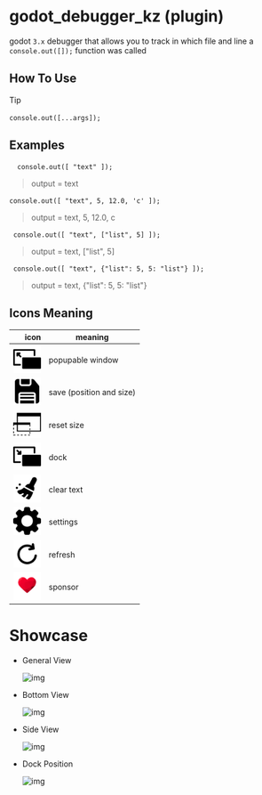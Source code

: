 # godot_debugger_kz (plugin)
godot `3.x`  debugger that allows you to track in which file and line a `console.out([]);` function was called  

## How To Use
> [!TIP]
> `console.out([...args]);`

## Examples
```gdscript
  console.out([ "text" ]);
```
> output = text
```gdscript
console.out([ "text", 5, 12.0, 'c' ]);
```
> output = text, 5, 12.0, c 
```gdscript
 console.out([ "text", ["list", 5] ]);
```
> output = text, ["list", 5] 
```gdscript
 console.out([ "text", {"list": 5, 5: "list"} ]);
```
> output = text, {"list": 5, 5: "list"}


## Icons Meaning
| icon | meaning |
|-----:|-----------|
|<picture> <img alt="resize image" src="./addons/kz_debugger/assets/resize.png" width="50" > </picture>|  popupable window|
|<picture> <img alt="resize image" src="./addons/kz_debugger/assets/save.png" width="50" > </picture>| save (position and size)|
|<picture> <img alt="resize image" src="./addons/kz_debugger/assets/window.png" width="50" > </picture>|reset size|
|<picture> <img alt="resize image" src="./addons/kz_debugger/assets/smaller.png" width="50" > </picture>| dock|
|<picture> <img alt="resize image" src="./addons/kz_debugger/assets/clean.png" width="50" > </picture>|  clear text|
|<picture> <img alt="resize image" src="./addons/kz_debugger/assets/settings.png" width="50" > </picture>| settings|
|<picture> <img alt="resize image" src="./addons/kz_debugger/assets/refresh.png" width="50" > </picture>|  refresh|
|<picture> <img alt="resize image" src="./addons/kz_debugger/assets/heart_1_size-removebg-preview.png" width="50" > </picture>|  sponsor|

# Showcase

- General View
  
  ![img](https://iili.io/2e6HjhN.png)

- Bottom View
  
  ![img](https://iili.io/2e6HeEX.png)
  
- Side View
  
  ![img](https://iili.io/2e6Hk4n.png)
  
- Dock Position
  
  ![img](https://iili.io/2e6HwQI.png)

